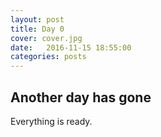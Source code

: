 ```yaml
---
layout: post
title: Day 0
cover: cover.jpg
date:   2016-11-15 18:55:00
categories: posts
---
```


## Another day has gone

Everything is ready.
